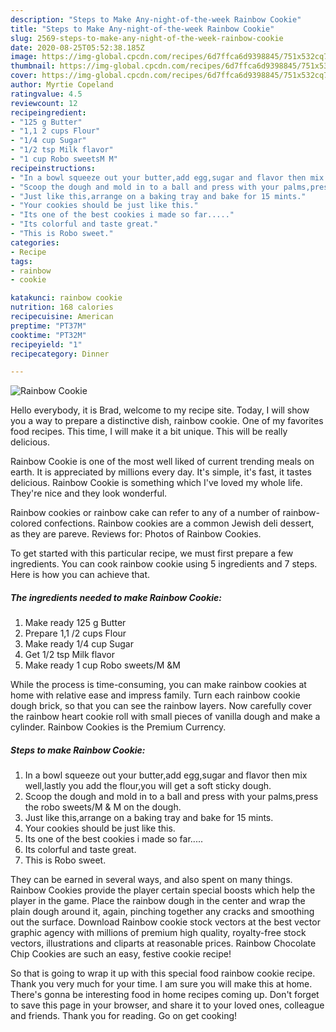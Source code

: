```yaml
---
description: "Steps to Make Any-night-of-the-week Rainbow Cookie"
title: "Steps to Make Any-night-of-the-week Rainbow Cookie"
slug: 2569-steps-to-make-any-night-of-the-week-rainbow-cookie
date: 2020-08-25T05:52:38.185Z
image: https://img-global.cpcdn.com/recipes/6d7ffca6d9398845/751x532cq70/rainbow-cookie-recipe-main-photo.jpg
thumbnail: https://img-global.cpcdn.com/recipes/6d7ffca6d9398845/751x532cq70/rainbow-cookie-recipe-main-photo.jpg
cover: https://img-global.cpcdn.com/recipes/6d7ffca6d9398845/751x532cq70/rainbow-cookie-recipe-main-photo.jpg
author: Myrtie Copeland
ratingvalue: 4.5
reviewcount: 12
recipeingredient:
- "125 g Butter"
- "1,1 2 cups Flour"
- "1/4 cup Sugar"
- "1/2 tsp Milk flavor"
- "1 cup Robo sweetsM M"
recipeinstructions:
- "In a bowl squeeze out your butter,add egg,sugar and flavor then mix well,lastly you add the flour,you will get a soft sticky dough."
- "Scoop the dough and mold in to a ball and press with your palms,press the robo sweets/M &amp; M on the dough."
- "Just like this,arrange on a baking tray and bake for 15 mints."
- "Your cookies should be just like this."
- "Its one of the best cookies i made so far....."
- "Its colorful and taste great."
- "This is Robo sweet."
categories:
- Recipe
tags:
- rainbow
- cookie

katakunci: rainbow cookie 
nutrition: 168 calories
recipecuisine: American
preptime: "PT37M"
cooktime: "PT32M"
recipeyield: "1"
recipecategory: Dinner

---
```



![Rainbow Cookie](https://img-global.cpcdn.com/recipes/6d7ffca6d9398845/751x532cq70/rainbow-cookie-recipe-main-photo.jpg)

Hello everybody, it is Brad, welcome to my recipe site. Today, I will show you a way to prepare a distinctive dish, rainbow cookie. One of my favorites food recipes. This time, I will make it a bit unique. This will be really delicious.

Rainbow Cookie is one of the most well liked of current trending meals on earth. It is appreciated by millions every day. It's simple, it's fast, it tastes delicious. Rainbow Cookie is something which I've loved my whole life. They're nice and they look wonderful.

Rainbow cookies or rainbow cake can refer to any of a number of rainbow-colored confections. Rainbow cookies are a common Jewish deli dessert, as they are pareve. Reviews for: Photos of Rainbow Cookies.


To get started with this particular recipe, we must first prepare a few ingredients. You can cook rainbow cookie using 5 ingredients and 7 steps. Here is how you can achieve that.

<!--inarticleads1-->

##### The ingredients needed to make Rainbow Cookie:

1. Make ready 125 g Butter
1. Prepare 1,1 /2 cups Flour
1. Make ready 1/4 cup Sugar
1. Get 1/2 tsp Milk flavor
1. Make ready 1 cup Robo sweets/M &amp;M


While the process is time-consuming, you can make rainbow cookies at home with relative ease and impress family. Turn each rainbow cookie dough brick, so that you can see the rainbow layers. Now carefully cover the rainbow heart cookie roll with small pieces of vanilla dough and make a cylinder. Rainbow Cookies is the Premium Currency. 

<!--inarticleads2-->

##### Steps to make Rainbow Cookie:

1. In a bowl squeeze out your butter,add egg,sugar and flavor then mix well,lastly you add the flour,you will get a soft sticky dough.
1. Scoop the dough and mold in to a ball and press with your palms,press the robo sweets/M &amp; M on the dough.
1. Just like this,arrange on a baking tray and bake for 15 mints.
1. Your cookies should be just like this.
1. Its one of the best cookies i made so far.....
1. Its colorful and taste great.
1. This is Robo sweet.


They can be earned in several ways, and also spent on many things. Rainbow Cookies provide the player certain special boosts which help the player in the game. Place the rainbow dough in the center and wrap the plain dough around it, again, pinching together any cracks and smoothing out the surface. Download Rainbow cookie stock vectors at the best vector graphic agency with millions of premium high quality, royalty-free stock vectors, illustrations and cliparts at reasonable prices. Rainbow Chocolate Chip Cookies are such an easy, festive cookie recipe! 

So that is going to wrap it up with this special food rainbow cookie recipe. Thank you very much for your time. I am sure you will make this at home. There's gonna be interesting food in home recipes coming up. Don't forget to save this page in your browser, and share it to your loved ones, colleague and friends. Thank you for reading. Go on get cooking!
